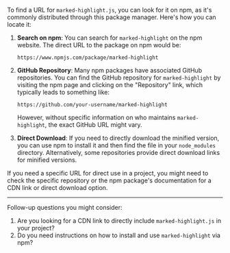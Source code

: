 To find a URL for `marked-highlight.js`, you can look for it on npm, as it's commonly distributed through this package manager. Here's how you can locate it:

1. **Search on npm**:
   You can search for `marked-highlight` on the npm website. The direct URL to the package on npm would be:

   ```
   https://www.npmjs.com/package/marked-highlight
   ```

2. **GitHub Repository**:
   Many npm packages have associated GitHub repositories. You can find the GitHub repository for `marked-highlight` by visiting the npm page and clicking on the "Repository" link, which typically leads to something like:

   ```
   https://github.com/your-username/marked-highlight
   ```

   However, without specific information on who maintains `marked-highlight`, the exact GitHub URL might vary.

3. **Direct Download**:
   If you need to directly download the minified version, you can use npm to install it and then find the file in your `node_modules` directory. Alternatively, some repositories provide direct download links for minified versions.

If you need a specific URL for direct use in a project, you might need to check the specific repository or the npm package's documentation for a CDN link or direct download option.

---

Follow-up questions you might consider:

1. Are you looking for a CDN link to directly include `marked-highlight.js` in your project?
2. Do you need instructions on how to install and use `marked-highlight` via npm?

